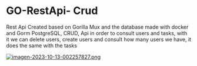 # GO-RestApi- Crud
Rest Api Created based on Gorilla Mux and the database made with docker and Gorm PostgreSQL, CRUD,
Api in order to consult users and tasks, with it we can delete users, create users and consult how many users we have, it does the same with the tasks

[![imagen-2023-10-13-002257827.png](https://i.postimg.cc/MGNr5tbg/imagen-2023-10-13-002257827.png)](https://postimg.cc/HJ02swNt)


